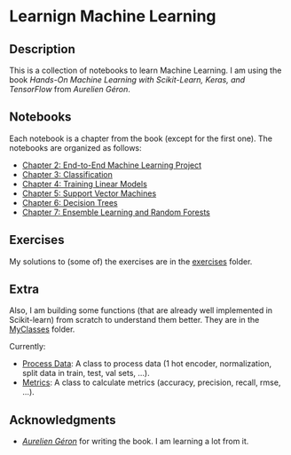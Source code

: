 # Learnign Machine Learning

## Description

This is a collection of notebooks to learn Machine Learning. I am using the book _Hands-On Machine Learning with Scikit-Learn, Keras, and TensorFlow_ from _Aurelien Géron_.

## Notebooks

Each notebook is a chapter from the book (except for the first one). The notebooks are organized as follows:

- [Chapter 2: End-to-End Machine Learning Project](Notebooks/02_end_to_end_machine_learning_project.ipynb)
- [Chapter 3: Classification](Notebooks/03_classification.ipynb)
- [Chapter 4: Training Linear Models](Notebooks/04_training_linear_models.ipynb)
- [Chapter 5: Support Vector Machines](Notebooks/05_support_vector_machines.ipynb)
- [Chapter 6: Decision Trees](Notebooks/06_decision_trees.ipynb)
- [Chapter 7: Ensemble Learning and Random Forests](Notebooks/07_ensemble_learning_and_random_forests.ipynb)

## Exercises

My solutions to (some of) the exercises are in the [exercises](exercises) folder.

## Extra

Also, I am building some functions (that are already well implemented in Scikit-learn) from scratch to understand them better. They are in the [MyClasses](MyClasses) folder.

Currently:
- [Process Data](MyClasses/ProcessData.py): A class to process data (1 hot encoder, normalization, split data in train, test, val sets, ...).
- [Metrics](MyClasses/Metrics.py): A class to calculate metrics (accuracy, precision, recall, rmse, ...).


## Acknowledgments

- [_Aurelien Géron_](https://github.com/ageron) for writing the book. I am learning a lot from it.
